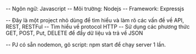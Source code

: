 -- Ngôn ngữ: Javascript
-- Môi trường: Nodejs
-- Framework: Expressjs

-- Đây là một project nhỏ dùng để tìm hiểu và làm rõ các vấn đề về API, REST, RESTFul
-- Tìm hiểu về protocol HTTP
-- Sử dụng các phương thức GET, POST, Put, DELETE để đẩy dữ liệu và trả về JSON

-- PJ có sẵn nodemon, gõ script: npm start để chạy server 1 lần.

